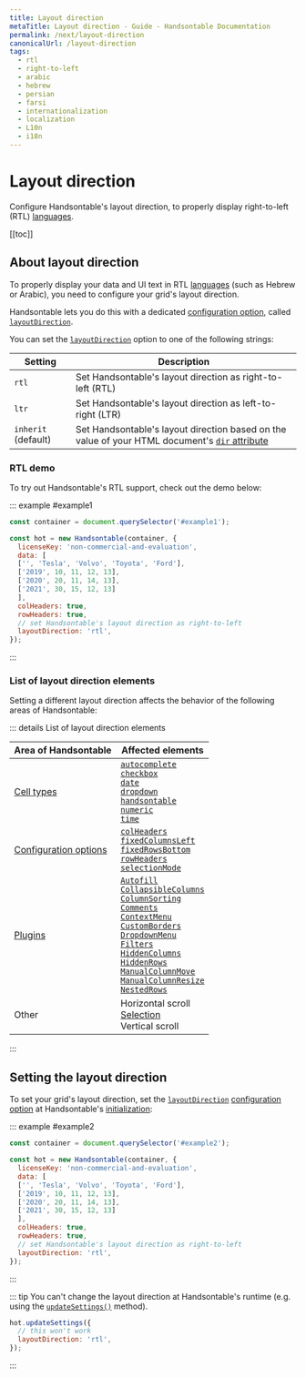 ```yaml
---
title: Layout direction
metaTitle: Layout direction - Guide - Handsontable Documentation
permalink: /next/layout-direction
canonicalUrl: /layout-direction
tags:
  - rtl
  - right-to-left
  - arabic
  - hebrew
  - persian
  - farsi
  - internationalization
  - localization
  - L10n
  - i18n
---
```


# Layout direction

Configure Handsontable's layout direction, to properly display right-to-left (RTL) [languages](@/guides/internationalization/language.md).

[[toc]]

## About layout direction

To properly display your data and UI text in RTL [languages](@/guides/internationalization/language.md) (such as Hebrew or Arabic), 
you need to configure your grid's layout direction.

Handsontable lets you do this with a dedicated [configuration option](@/guides/getting-started/setting-options.md), called [`layoutDirection`](@/api/options.md#layoutdirection).

You can set the [`layoutDirection`](@/api/options.md#layoutdirection) option to one of the following strings:

| Setting             | Description                                                                                                                                                               |
| ------------------- | ------------------------------------------------------------------------------------------------------------------------------------------------------------------------- |
| `rtl`               | Set Handsontable's layout direction as right-to-left (RTL)                                                                                                                |
| `ltr`               | Set Handsontable's layout direction as left-to-right (LTR)                                                                                                                |
| `inherit` (default) | Set Handsontable's layout direction based on the value of your HTML document's [`dir` attribute](https://developer.mozilla.org/en-US/docs/Web/HTML/Global_attributes/dir) |

### RTL demo

To try out Handsontable's RTL support, check out the demo below:

::: example #example1
```js
const container = document.querySelector('#example1');

const hot = new Handsontable(container, {
  licenseKey: 'non-commercial-and-evaluation',
  data: [
  ['', 'Tesla', 'Volvo', 'Toyota', 'Ford'],
  ['2019', 10, 11, 12, 13],
  ['2020', 20, 11, 14, 13],
  ['2021', 30, 15, 12, 13]
  ],
  colHeaders: true,
  rowHeaders: true,
  // set Handsontable's layout direction as right-to-left
  layoutDirection: 'rtl',
});
```
:::

### List of layout direction elements

Setting a different layout direction affects the behavior of the following areas of Handsontable:

::: details List of layout direction elements

| Area of Handsontable                                                 | Affected elements                                                                                                                                                                                                                                                                                                                                                                                                                                                                                                                                                             |
| -------------------------------------------------------------------- | ----------------------------------------------------------------------------------------------------------------------------------------------------------------------------------------------------------------------------------------------------------------------------------------------------------------------------------------------------------------------------------------------------------------------------------------------------------------------------------------------------------------------------------------------------------------------------- |
| [Cell types](@/guides/cell-types/cell-type.md)                       | [`autocomplete`](@/guides/cell-types/autocomplete-cell-type.md)<br>[`checkbox`](@/guides/cell-types/checkbox-cell-type.md)<br>[`date`](@/guides/cell-types/date-cell-type.md)<br>[`dropdown`](@/guides/cell-types/dropdown-cell-type.md)<br>[`handsontable`](@/guides/cell-types/handsontable-cell-type.md)<br>[`numeric`](@/guides/cell-types/numeric-cell-type.md)<br>[`time`](@/guides/cell-types/time-cell-type.md)                                                                                                                                                       |
| [Configuration options](@/guides/getting-started/setting-options.md) | [`colHeaders`](@/api/options.md#colheaders)<br>[`fixedColumnsLeft`](@/api/options.md#fixedcolumnsleft)<br>[`fixedRowsBottom`](@/api/options.md#fixedrowsbottom)<br>[`rowHeaders`](@/api/options.md#rowheaders)<br>[`selectionMode`](@/api/options.md#selectionmode)<br>                                                                                                                                                                                                                                                                                                       |
| [Plugins](@/api/plugins.md)                                          | [`Autofill`](@/api/autofill.md)<br>[`CollapsibleColumns`](@/api/collapsiblecolumns.md)<br>[`ColumnSorting`](@/api/columnsorting.md)<br>[`Comments`](@/api/comments.md)<br>[`ContextMenu`](@/api/contextmenu.md)<br>[`CustomBorders`](@/api/customborders.md)<br>[`DropdownMenu`](@/api/dropdownmenu.md)<br>[`Filters`](@/api/filters.md)<br>[`HiddenColumns`](@/api/hiddencolumns.md)<br>[`HiddenRows`](@/api/hiddenrows.md)<br>[`ManualColumnMove`](@/api/manualcolumnmove.md)<br>[`ManualColumnResize`](@/api/manualcolumnresize.md)<br>[`NestedRows`](@/api/nestedrows.md) |
| Other                                                                | Horizontal scroll<br>[Selection](@/guides/cell-features/selection.md)<br>Vertical scroll                                                                                                                                                                                                                                                                                                                                                                                                                                                                                      |
:::

## Setting the layout direction

To set your grid's layout direction, set the [`layoutDirection`](@/api/options.md#layoutdirection) [configuration option](@/guides/getting-started/setting-options.md) at Handsontable's [initialization](@/guides/getting-started/installation.md#initialize-the-grid):

::: example #example2
```js
const container = document.querySelector('#example2');

const hot = new Handsontable(container, {
  licenseKey: 'non-commercial-and-evaluation',
  data: [
  ['', 'Tesla', 'Volvo', 'Toyota', 'Ford'],
  ['2019', 10, 11, 12, 13],
  ['2020', 20, 11, 14, 13],
  ['2021', 30, 15, 12, 13]
  ],
  colHeaders: true,
  rowHeaders: true,
  // set Handsontable's layout direction as right-to-left
  layoutDirection: 'rtl',
});
```
:::

::: tip
You can't change the layout direction at Handsontable's runtime (e.g. using the [`updateSettings()`](@/api/core.md#updatesettings) method).

```js
hot.updateSettings({
  // this won't work
  layoutDirection: 'rtl',
});
```
:::